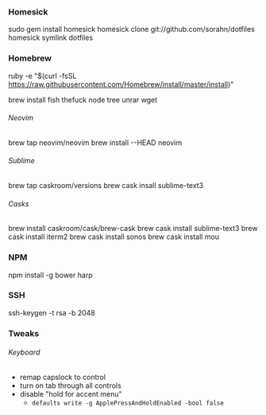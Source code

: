 ### Homesick
sudo gem install homesick
homesick clone git://github.com/sorahn/dotfiles
homesick symlink dotfiles

### Homebrew
ruby -e "$(curl -fsSL https://raw.githubusercontent.com/Homebrew/install/master/install)"

brew install fish thefuck node tree unrar wget

###### Neovim
brew tap neovim/neovim
brew install --HEAD neovim

###### Sublime
brew tap caskroom/versions
brew cask insall sublime-text3

###### Casks
brew install caskroom/cask/brew-cask
brew cask install sublime-text3
brew cask install iterm2
brew cask install sonos
brew cask install mou

### NPM
npm install -g bower harp

### SSH
ssh-keygen -t rsa -b 2048

### Tweaks
###### Keyboard
* remap capslock to control
* turn on tab through all controls
* disable "hold for accent menu"
  * `defaults write -g ApplePressAndHoldEnabled -bool false`